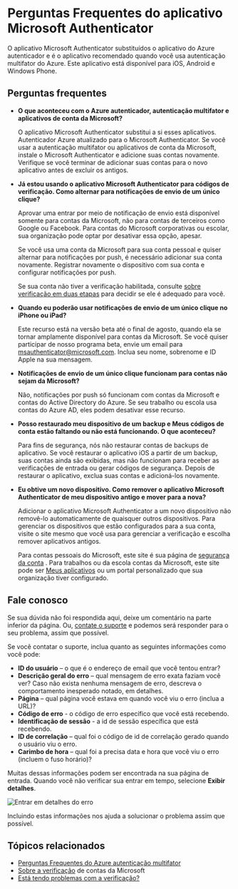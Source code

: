 <properties
    pageTitle="Aplicativo Microsoft autenticador perguntas Frequentes"
    description="Fornece uma lista de perguntas frequentes e respostas relacionadas ao aplicativo Microsoft Authentication e autenticação multifator do Azure."
    services="multi-factor-authentication"
    documentationCenter=""
    authors="kgremban"
    manager="femila"
    editor="pblachar, librown"/>

<tags
    ms.service="multi-factor-authentication"
    ms.workload="identity"
    ms.tgt_pltfrm="na"
    ms.devlang="na"
    ms.topic="article"
    ms.date="10/13/2016"
    ms.author="kgremban"/>

# <a name="microsoft-authenticator-application-faq"></a>Perguntas Frequentes do aplicativo Microsoft Authenticator

O aplicativo Microsoft Authenticator substituídos o aplicativo do Azure autenticador e é o aplicativo recomendado quando você usa autenticação multifator do Azure. Este aplicativo está disponível para iOS, Android e Windows Phone.

## <a name="frequently-asked-questions"></a>Perguntas frequentes

- **O que aconteceu com o Azure autenticador, autenticação multifator e aplicativos de conta da Microsoft?**

    O aplicativo Microsoft Authenticator substitui a si esses aplicativos. Autenticador Azure atualizado para o Microsoft Authenticator. Se você usar a autenticação multifator ou aplicativos de conta da Microsoft, instale o Microsoft Authenticator e adicione suas contas novamente. Verifique se você terminar de adicionar suas contas para o novo aplicativo antes de excluir os antigos.

- **Já estou usando o aplicativo Microsoft Authenticator para códigos de verificação. Como alternar para notificações de envio de um único clique?**  

    Aprovar uma entrar por meio de notificação de envio está disponível somente para contas da Microsoft, não para contas de terceiros como Google ou Facebook. Para contas do Microsoft corporativas ou escolar, sua organização pode optar por desativar essa opção, apesar.

    Se você usa uma conta da Microsoft para sua conta pessoal e quiser alternar para notificações por push, é necessário adicionar sua conta novamente. Registrar novamente o dispositivo com sua conta e configurar notificações por push.  

    Se sua conta não tiver a verificação habilitada, consulte [sobre verificação em duas etapas](https://support.microsoft.com/help/12408/microsoft-account-about-two-step-verification) para decidir se ele é adequado para você.  

- **Quando eu poderão usar notificações de envio de um único clique no iPhone ou iPad?**  

    Este recurso está na versão beta até o final de agosto, quando ela se tornar amplamente disponível para contas da Microsoft. Se você quiser participar de nosso programa beta, envie um email para msauthenticator@microsoft.com. Inclua seu nome, sobrenome e ID Apple na sua mensagem.  

- **Notificações de envio de um único clique funcionam para contas não sejam da Microsoft?**  

    Não, notificações por push só funcionam com contas da Microsoft e contas do Active Directory do Azure. Se seu trabalho ou escola usa contas do Azure AD, eles podem desativar esse recurso.  

- **Posso restaurado meu dispositivo de um backup e Meus códigos de conta estão faltando ou não está funcionando. O que aconteceu?**  

    Para fins de segurança, nós não restaurar contas de backups de aplicativo. Se você restaurar o aplicativo iOS a partir de um backup, suas contas ainda são exibidas, mas não funcionam para receber as verificações de entrada ou gerar códigos de segurança. Depois de restaurar o aplicativo, exclua suas contas e adicioná-los novamente.

- **Eu obtive um novo dispositivo. Como remover o aplicativo Microsoft Authenticator de meu dispositivo antigo e mover para a nova?**

    Adicionar o aplicativo Microsoft Authenticator a um novo dispositivo não removê-lo automaticamente de quaisquer outros dispositivos. Para gerenciar os dispositivos que estão configurados para a sua conta, visite o site mesmo que você usa para gerenciar a verificação e escolha remover aplicativos antigos.

    Para contas pessoais do Microsoft, este site é sua página de [segurança da conta](https://account.microsoft.com/security) . Para trabalhos ou da escola contas da Microsoft, este site pode ser [Meus aplicativos](https://myapps.microsoft.com) ou um portal personalizado que sua organização tiver configurado.

## <a name="contact-us"></a>Fale conosco

Se sua dúvida não foi respondida aqui, deixe um comentário na parte inferior da página. Ou, [contate o suporte](https://support.microsoft.com/contactus) e podemos será responder para o seu problema, assim que possível.

Se você contatar o suporte, inclua quanto as seguintes informações como você pode:

- **ID do usuário** – o que é o endereço de email que você tentou entrar?
- **Descrição geral do erro** – qual mensagem de erro exata faziam você ver?  Caso não exista nenhuma mensagem de erro, descreva o comportamento inesperado notado, em detalhes.
- **Página** – qual página você estava em quando você viu o erro (inclua a URL)?
- **Código de erro** - o código de erro específico que você está recebendo.
- **Identificação de sessão** - a id de sessão específica que está recebendo.
- **ID de correlação** – qual foi o código de id de correlação gerado quando o usuário viu o erro.
- **Carimbo de hora** – qual foi a precisa data e hora que você viu o erro (incluem o fuso horário)?

Muitas dessas informações podem ser encontrada na sua página de entrada. Quando você não verificar sua entrar em tempo, selecione **Exibir detalhes**.

![Entrar em detalhes do erro](./media/multi-factor-authentication-end-user-troubleshoot/view_details.png)

Incluindo estas informações nos ajuda a solucionar o problema assim que possível.

## <a name="related-topics"></a>Tópicos relacionados

- [Perguntas Frequentes do Azure autenticação multifator](multi-factor-authentication-faq.md)  
- [Sobre a verificação](https://support.microsoft.com/help/12408/microsoft-account-about-two-step-verification) de contas da Microsoft
- [Está tendo problemas com a verificação?](multi-factor-authentication-end-user-troubleshoot.md)
